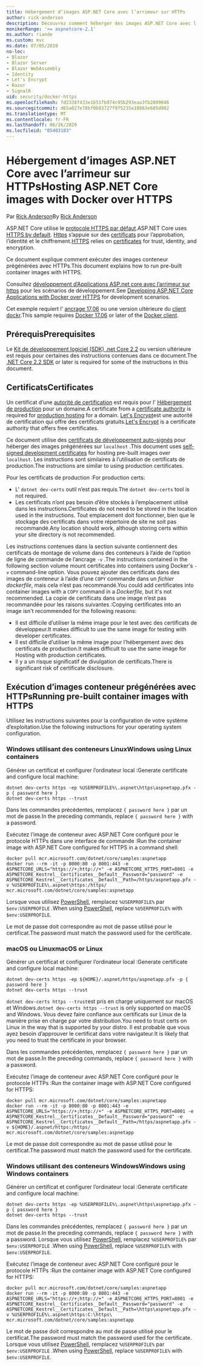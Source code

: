 ```yaml
---
title: Hébergement d’images ASP.NET Core avec l’arrimeur sur HTTPs
author: rick-anderson
description: Découvrez comment héberger des images ASP.NET Core avec l’arrimeur sur HTTPs
monikerRange: '>= aspnetcore-2.1'
ms.author: riande
ms.custom: mvc
ms.date: 07/05/2019
no-loc:
- Blazor
- Blazor Server
- Blazor WebAssembly
- Identity
- Let's Encrypt
- Razor
- SignalR
uid: security/docker-https
ms.openlocfilehash: fd2338f433e1651fb974c95b293eaa3fb2009046
ms.sourcegitcommit: d65a027e78bf0b83727f975235a18863e685d902
ms.translationtype: MT
ms.contentlocale: fr-FR
ms.lasthandoff: 06/26/2020
ms.locfileid: "85403103"
---
```

# <a name="hosting-aspnet-core-images-with-docker-over-https"></a><span data-ttu-id="c9f3e-103">Hébergement d’images ASP.NET Core avec l’arrimeur sur HTTPs</span><span class="sxs-lookup"><span data-stu-id="c9f3e-103">Hosting ASP.NET Core images with Docker over HTTPS</span></span>

<span data-ttu-id="c9f3e-104">Par [Rick Anderson](https://twitter.com/RickAndMSFT)</span><span class="sxs-lookup"><span data-stu-id="c9f3e-104">By [Rick Anderson](https://twitter.com/RickAndMSFT)</span></span>

<span data-ttu-id="c9f3e-105">ASP.NET Core utilise le [protocole HTTPS par défaut](/aspnet/core/security/enforcing-ssl).</span><span class="sxs-lookup"><span data-stu-id="c9f3e-105">ASP.NET Core uses [HTTPS by default](/aspnet/core/security/enforcing-ssl).</span></span> <span data-ttu-id="c9f3e-106">[Https](https://en.wikipedia.org/wiki/HTTPS) s’appuie sur des [certificats](https://en.wikipedia.org/wiki/Public_key_certificate) pour l’approbation, l’identité et le chiffrement.</span><span class="sxs-lookup"><span data-stu-id="c9f3e-106">[HTTPS](https://en.wikipedia.org/wiki/HTTPS) relies on [certificates](https://en.wikipedia.org/wiki/Public_key_certificate) for trust, identity, and encryption.</span></span>

<span data-ttu-id="c9f3e-107">Ce document explique comment exécuter des images conteneur prégénérées avec HTTPs.</span><span class="sxs-lookup"><span data-stu-id="c9f3e-107">This document explains how to run pre-built container images with HTTPS.</span></span>

<span data-ttu-id="c9f3e-108">Consultez [développement d’Applications ASP.net core avec l’arrimeur sur https](https://github.com/dotnet/dotnet-docker/blob/master/samples/run-aspnetcore-https-development.md) pour les scénarios de développement.</span><span class="sxs-lookup"><span data-stu-id="c9f3e-108">See [Developing ASP.NET Core Applications with Docker over HTTPS](https://github.com/dotnet/dotnet-docker/blob/master/samples/run-aspnetcore-https-development.md) for development scenarios.</span></span>

<span data-ttu-id="c9f3e-109">Cet exemple requiert l' [ancrage 17,06](https://docs.docker.com/release-notes/docker-ce) ou une version ultérieure du [client dockr](https://www.docker.com/products/docker).</span><span class="sxs-lookup"><span data-stu-id="c9f3e-109">This sample requires [Docker 17.06](https://docs.docker.com/release-notes/docker-ce) or later of the [Docker client](https://www.docker.com/products/docker).</span></span>

## <a name="prerequisites"></a><span data-ttu-id="c9f3e-110">Prérequis</span><span class="sxs-lookup"><span data-stu-id="c9f3e-110">Prerequisites</span></span>

<span data-ttu-id="c9f3e-111">Le [Kit de développement logiciel (SDK) .net Core 2,2](https://dotnet.microsoft.com/download) ou version ultérieure est requis pour certaines des instructions contenues dans ce document.</span><span class="sxs-lookup"><span data-stu-id="c9f3e-111">The [.NET Core 2.2 SDK](https://dotnet.microsoft.com/download) or later is required for some of the instructions in this document.</span></span>

## <a name="certificates"></a><span data-ttu-id="c9f3e-112">Certificats</span><span class="sxs-lookup"><span data-stu-id="c9f3e-112">Certificates</span></span>

<span data-ttu-id="c9f3e-113">Un certificat d’une [autorité de certification](https://wikipedia.org/wiki/Certificate_authority) est requis pour l' [Hébergement de production](https://blogs.msdn.microsoft.com/webdev/2017/11/29/configuring-https-in-asp-net-core-across-different-platforms/) pour un domaine.</span><span class="sxs-lookup"><span data-stu-id="c9f3e-113">A certificate from a [certificate authority](https://wikipedia.org/wiki/Certificate_authority) is required for [production hosting](https://blogs.msdn.microsoft.com/webdev/2017/11/29/configuring-https-in-asp-net-core-across-different-platforms/) for a domain.</span></span> <span data-ttu-id="c9f3e-114">[Let's Encrypt](https://letsencrypt.org/)est une autorité de certification qui offre des certificats gratuits.</span><span class="sxs-lookup"><span data-stu-id="c9f3e-114">[Let's Encrypt](https://letsencrypt.org/) is a certificate authority that offers free certificates.</span></span>

<span data-ttu-id="c9f3e-115">Ce document utilise des [certificats de développement auto-signés](https://en.wikipedia.org/wiki/Self-signed_certificate) pour héberger des images prégénérées sur `localhost` .</span><span class="sxs-lookup"><span data-stu-id="c9f3e-115">This document uses [self-signed development certificates](https://en.wikipedia.org/wiki/Self-signed_certificate) for hosting pre-built images over `localhost`.</span></span> <span data-ttu-id="c9f3e-116">Les instructions sont similaires à l’utilisation de certificats de production.</span><span class="sxs-lookup"><span data-stu-id="c9f3e-116">The instructions are similar to using production certificates.</span></span>

<span data-ttu-id="c9f3e-117">Pour les certificats de production :</span><span class="sxs-lookup"><span data-stu-id="c9f3e-117">For production certs:</span></span>

* <span data-ttu-id="c9f3e-118">L' `dotnet dev-certs` outil n’est pas requis.</span><span class="sxs-lookup"><span data-stu-id="c9f3e-118">The `dotnet dev-certs` tool is not required.</span></span>
* <span data-ttu-id="c9f3e-119">Les certificats n’ont pas besoin d’être stockés à l’emplacement utilisé dans les instructions.</span><span class="sxs-lookup"><span data-stu-id="c9f3e-119">Certificates do not need to be stored in the location used in the instructions.</span></span> <span data-ttu-id="c9f3e-120">Tout emplacement doit fonctionner, bien que le stockage des certificats dans votre répertoire de site ne soit pas recommandé.</span><span class="sxs-lookup"><span data-stu-id="c9f3e-120">Any location should work, although storing certs within your site directory is not recommended.</span></span>

<span data-ttu-id="c9f3e-121">Les instructions contenues dans la section suivante contiennent des certificats de montage de volume dans des conteneurs à l’aide de l’option de ligne de commande de l’ancrage `-v` .</span><span class="sxs-lookup"><span data-stu-id="c9f3e-121">The instructions contained in the following section volume mount certificates into containers using Docker's `-v` command-line option.</span></span> <span data-ttu-id="c9f3e-122">Vous pouvez ajouter des certificats dans des images de conteneur à l’aide d’une `COPY` commande dans un *fichier dockerfile*, mais cela n’est pas recommandé.</span><span class="sxs-lookup"><span data-stu-id="c9f3e-122">You could add certificates into container images with a `COPY` command in a *Dockerfile*, but it's not recommended.</span></span> <span data-ttu-id="c9f3e-123">La copie de certificats dans une image n’est pas recommandée pour les raisons suivantes :</span><span class="sxs-lookup"><span data-stu-id="c9f3e-123">Copying certificates into an image isn't recommended for the following reasons:</span></span>

* <span data-ttu-id="c9f3e-124">Il est difficile d’utiliser la même image pour le test avec des certificats de développeur.</span><span class="sxs-lookup"><span data-stu-id="c9f3e-124">It makes difficult to use the same image for testing with developer certificates.</span></span>
* <span data-ttu-id="c9f3e-125">Il est difficile d’utiliser la même image pour l’hébergement avec des certificats de production.</span><span class="sxs-lookup"><span data-stu-id="c9f3e-125">It makes difficult to use the same image for Hosting with production certificates.</span></span>
* <span data-ttu-id="c9f3e-126">Il y a un risque significatif de divulgation de certificats.</span><span class="sxs-lookup"><span data-stu-id="c9f3e-126">There is significant risk of certificate disclosure.</span></span>

## <a name="running-pre-built-container-images-with-https"></a><span data-ttu-id="c9f3e-127">Exécution d’images conteneur prégénérées avec HTTPs</span><span class="sxs-lookup"><span data-stu-id="c9f3e-127">Running pre-built container images with HTTPS</span></span>

<span data-ttu-id="c9f3e-128">Utilisez les instructions suivantes pour la configuration de votre système d’exploitation.</span><span class="sxs-lookup"><span data-stu-id="c9f3e-128">Use the following instructions for your operating system configuration.</span></span>

### <a name="windows-using-linux-containers"></a><span data-ttu-id="c9f3e-129">Windows utilisant des conteneurs Linux</span><span class="sxs-lookup"><span data-stu-id="c9f3e-129">Windows using Linux containers</span></span>

<span data-ttu-id="c9f3e-130">Générer un certificat et configurer l’ordinateur local :</span><span class="sxs-lookup"><span data-stu-id="c9f3e-130">Generate certificate and configure local machine:</span></span>

```dotnetcli
dotnet dev-certs https -ep %USERPROFILE%\.aspnet\https\aspnetapp.pfx -p { password here }
dotnet dev-certs https --trust
```

<span data-ttu-id="c9f3e-131">Dans les commandes précédentes, remplacez `{ password here }` par un mot de passe.</span><span class="sxs-lookup"><span data-stu-id="c9f3e-131">In the preceding commands, replace `{ password here }` with a password.</span></span>

<span data-ttu-id="c9f3e-132">Exécutez l’image de conteneur avec ASP.NET Core configuré pour le protocole HTTPs dans une interface de commande :</span><span class="sxs-lookup"><span data-stu-id="c9f3e-132">Run the container image with ASP.NET Core configured for HTTPS in a command shell:</span></span>

```console
docker pull mcr.microsoft.com/dotnet/core/samples:aspnetapp
docker run --rm -it -p 8000:80 -p 8001:443 -e ASPNETCORE_URLS="https://+;http://+" -e ASPNETCORE_HTTPS_PORT=8001 -e ASPNETCORE_Kestrel__Certificates__Default__Password="password" -e ASPNETCORE_Kestrel__Certificates__Default__Path=/https/aspnetapp.pfx -v %USERPROFILE%\.aspnet\https:/https/ mcr.microsoft.com/dotnet/core/samples:aspnetapp
```

<span data-ttu-id="c9f3e-133">Lorsque vous utilisez [PowerShell](/powershell/scripting/overview), remplacez `%USERPROFILE%` par `$env:USERPROFILE` .</span><span class="sxs-lookup"><span data-stu-id="c9f3e-133">When using [PowerShell](/powershell/scripting/overview), replace `%USERPROFILE%` with `$env:USERPROFILE`.</span></span>

<span data-ttu-id="c9f3e-134">Le mot de passe doit correspondre au mot de passe utilisé pour le certificat.</span><span class="sxs-lookup"><span data-stu-id="c9f3e-134">The password must match the password used for the certificate.</span></span>

### <a name="macos-or-linux"></a><span data-ttu-id="c9f3e-135">macOS ou Linux</span><span class="sxs-lookup"><span data-stu-id="c9f3e-135">macOS or Linux</span></span>

<span data-ttu-id="c9f3e-136">Générer un certificat et configurer l’ordinateur local :</span><span class="sxs-lookup"><span data-stu-id="c9f3e-136">Generate certificate and configure local machine:</span></span>

```dotnetcli
dotnet dev-certs https -ep ${HOME}/.aspnet/https/aspnetapp.pfx -p { password here }
dotnet dev-certs https --trust
```

<span data-ttu-id="c9f3e-137">`dotnet dev-certs https --trust`est pris en charge uniquement sur macOS et Windows.</span><span class="sxs-lookup"><span data-stu-id="c9f3e-137">`dotnet dev-certs https --trust` is only supported on macOS and Windows.</span></span> <span data-ttu-id="c9f3e-138">Vous devez faire confiance aux certificats sur Linux de la manière prise en charge par votre distribution.</span><span class="sxs-lookup"><span data-stu-id="c9f3e-138">You need to trust certs on Linux in the way that is supported by your distro.</span></span> <span data-ttu-id="c9f3e-139">Il est probable que vous ayez besoin d’approuver le certificat dans votre navigateur.</span><span class="sxs-lookup"><span data-stu-id="c9f3e-139">It is likely that you need to trust the certificate in your browser.</span></span>

<span data-ttu-id="c9f3e-140">Dans les commandes précédentes, remplacez `{ password here }` par un mot de passe.</span><span class="sxs-lookup"><span data-stu-id="c9f3e-140">In the preceding commands, replace `{ password here }` with a password.</span></span>

<span data-ttu-id="c9f3e-141">Exécutez l’image de conteneur avec ASP.NET Core configuré pour le protocole HTTPs :</span><span class="sxs-lookup"><span data-stu-id="c9f3e-141">Run the container image with ASP.NET Core configured for HTTPS:</span></span>

```console
docker pull mcr.microsoft.com/dotnet/core/samples:aspnetapp
docker run --rm -it -p 8000:80 -p 8001:443 -e ASPNETCORE_URLS="https://+;http://+" -e ASPNETCORE_HTTPS_PORT=8001 -e ASPNETCORE_Kestrel__Certificates__Default__Password="password" -e ASPNETCORE_Kestrel__Certificates__Default__Path=/https/aspnetapp.pfx -v ${HOME}/.aspnet/https:/https/ mcr.microsoft.com/dotnet/core/samples:aspnetapp
```

<span data-ttu-id="c9f3e-142">Le mot de passe doit correspondre au mot de passe utilisé pour le certificat.</span><span class="sxs-lookup"><span data-stu-id="c9f3e-142">The password must match the password used for the certificate.</span></span>

### <a name="windows-using-windows-containers"></a><span data-ttu-id="c9f3e-143">Windows utilisant des conteneurs Windows</span><span class="sxs-lookup"><span data-stu-id="c9f3e-143">Windows using Windows containers</span></span>

<span data-ttu-id="c9f3e-144">Générer un certificat et configurer l’ordinateur local :</span><span class="sxs-lookup"><span data-stu-id="c9f3e-144">Generate certificate and configure local machine:</span></span>

```dotnetcli
dotnet dev-certs https -ep %USERPROFILE%\.aspnet\https\aspnetapp.pfx -p { password here }
dotnet dev-certs https --trust
```

<span data-ttu-id="c9f3e-145">Dans les commandes précédentes, remplacez `{ password here }` par un mot de passe.</span><span class="sxs-lookup"><span data-stu-id="c9f3e-145">In the preceding commands, replace `{ password here }` with a password.</span></span> <span data-ttu-id="c9f3e-146">Lorsque vous utilisez [PowerShell](/powershell/scripting/overview), remplacez `%USERPROFILE%` par `$env:USERPROFILE` .</span><span class="sxs-lookup"><span data-stu-id="c9f3e-146">When using [PowerShell](/powershell/scripting/overview), replace `%USERPROFILE%` with `$env:USERPROFILE`.</span></span>

<span data-ttu-id="c9f3e-147">Exécutez l’image de conteneur avec ASP.NET Core configuré pour le protocole HTTPs :</span><span class="sxs-lookup"><span data-stu-id="c9f3e-147">Run the container image with ASP.NET Core configured for HTTPS:</span></span>

```console
docker pull mcr.microsoft.com/dotnet/core/samples:aspnetapp
docker run --rm -it -p 8000:80 -p 8001:443 -e ASPNETCORE_URLS="https://+;http://+" -e ASPNETCORE_HTTPS_PORT=8001 -e ASPNETCORE_Kestrel__Certificates__Default__Password="password" -e ASPNETCORE_Kestrel__Certificates__Default__Path=\https\aspnetapp.pfx -v %USERPROFILE%\.aspnet\https:C:\https\ mcr.microsoft.com/dotnet/core/samples:aspnetapp
```

<span data-ttu-id="c9f3e-148">Le mot de passe doit correspondre au mot de passe utilisé pour le certificat.</span><span class="sxs-lookup"><span data-stu-id="c9f3e-148">The password must match the password used for the certificate.</span></span> <span data-ttu-id="c9f3e-149">Lorsque vous utilisez [PowerShell](/powershell/scripting/overview), remplacez `%USERPROFILE%` par `$env:USERPROFILE` .</span><span class="sxs-lookup"><span data-stu-id="c9f3e-149">When using [PowerShell](/powershell/scripting/overview), replace `%USERPROFILE%` with `$env:USERPROFILE`.</span></span>
